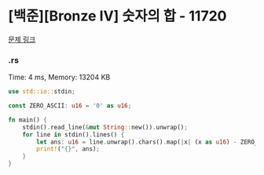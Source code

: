 # [백준][Bronze IV] 숫자의 합 - 11720

[문제 링크](https://www.acmicpc.net/problem/11720)

### .rs

Time: 4 ms, Memory: 13204 KB 

```rs
use std::io::stdin;

const ZERO_ASCII: u16 = '0' as u16;

fn main() {
    stdin().read_line(&mut String::new()).unwrap();
    for line in stdin().lines() {
        let ans: u16 = line.unwrap().chars().map(|x| (x as u16) - ZERO_ASCII).sum();
        print!("{}", ans);
    }
}

```

